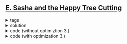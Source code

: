 ## [E. Sasha and the Happy Tree Cutting](https://codeforces.com/contest/1929/problem/E)

<details>
  <summary>tags</summary>
  
    | dp | tree | bitmask |

</details>

<details>
  <summary>solution</summary>

    There are two things to do:
    1. Know, for every edge, which pairs it will cover
    2. Dp to know how many edges to include to cover all pairs

    As we can see, there are no more than 20 pairs,
      clearly we use bitset to store the state of covered or uncovered.
      
      
    The first step has a quite cool approach:
      - A vector covers(n) to store the covering state of each edge
      Each pair, we are given the starting point u and the ending point v.
      Let u and v cover this pair for now.
      
      Note that by now we are assigning this pair to nodes, but not edges.
      How we are switching this to edge is by using tree structure:
        For each edge, we want the child node, rather than the parent node to claim it.

      Then we do a dfs:
        For a node x, and its children y(s).
        If, 1. Both x and one y covers pair i (cover[x][i] = 1, cover[y][i] = 1),
                  then this pair must be the edge connecting x and y.
                  As we designed, assign the edge to y. Thus only y covers pair i. (0)
            2. One y covers pair i, but x doesn't (cover[x][i] = 0, cover[y][i] = 1),
                  which means, pair i extend to x, and not yet reaches an end point.
                  Then the edge from x to its parent must also be between pair i.
                  Thus x also covers pair i. (1)
            3. Only x covers pair i, none of the y(s) do (cover[x][i] = 1, cover[y][i] = 0),
                  then x, being the child on the edge from x to its parent, covers pair i.  (1)
            4. Otherwise (cover[x][i] = 0, cover[y][i] = 0), no pair covered (0)
            
        Notice something? It's XOR!
        Just covers[x] ^= covers[y] for every y.


      As for the second step,
        you can't just loop through (mask from 0 to 2^k) and (c from covers[1] to covers[n]),
        as O(2^k TN) will give you TLE.
        
      So what we do is:
        Still we loop through (mask from 0 to 2^k).
        For each mask, we look for its lowest 0 bit, and see if some candidates in covers can cover this bit.
          (Feel free to leave the rest 0 bits to later masks.)
        Thus, we need to know for each bit (0 to k-1), which edge can cover it.

        We prepare a vector of vectors cands(m).
        For each covers[x], if it has bit i on, this means this edge can cover pairs in x, including i.
        Add x to cands[i].

        Now we are fully prepared.
        For each mask, find its lowest 0 bit (idx).
        Look for cand in cands[idx], and see if including this cand (edge) is more preferable.
        That is, dp[mask | cand] = min(dp[mask | cand], dp[mask] + 1).

      Hurra! dp[(1 << k) - 1] for you!


      p.s.
      One more thing that may do some optimization:
      3. discard those edges that cover only pairs that another edge can fully cover
      
      This can be done such way:
        Prepare covered[mask] to indicates if there exist a set of edges with covering state 'mask'.
        Initially all covered[ cover[x] ] are true.

        When you look for the candidates, for each covers[x],
          go through the k bits of it.
        If there exist a 0 bit, and covered[x + that bit] is on,
          this means covered[x] can be discarded.  Skip it.
        If not skipped, just do the ordinary cands process.
        
    
</details>

<details>
  <summary>code (without optimiztion 3.)</summary>
  
  ```c++
  void dfs(vector<ll>& covers, vector<vector<int>>& link, int x, int par) {
      for (int y: link[x]) {
          if (y != par) {
              dfs(covers, link, y, x);
              covers[x] ^= covers[y];
          }
      }
  }
  
  int main () {
      int t;  cin >> t;
      while (t--) {
          int n;  cin >> n;
          vector<vector<int>> link(n + 1);
          for (int i = 1; i < n; i++) {
              int u, v;  cin >> u >> v;
              link[u].emplace_back(v);
              link[v].emplace_back(u);
          }
  
          int k;  cin >> k;
          vector<ll> covers(n + 1), cvr;
          for (int i = 0; i < k; i++) {
              int u, v;  cin >> u >> v;
              covers[u] |= (1 << i);
              covers[v] |= (1 << i);
          }
          dfs(covers, link, 1, 0);
  
          vector<vector<ll>> cands(k);
          for (int i = 1; i <= n; i++) {
              ll mask = covers[i];
              for (int idx = 0; idx < k; idx++) {
                  if (mask & (1 << idx)) {
                      cands[idx].emplace_back(mask);
                  }
              }
          }
  
          vector<ll> dp(1 << k, n + 10);
          dp[0] = 0;
          for (ll mask = 0; mask < (1 << k) - 1; mask++) {
              if (dp[mask] == n + 10) continue;
  
              int idx = 0;
              while (mask & (1 << idx)) {
                  idx++;
              }
              for (ll cand: cands[idx]) {
                  dp[mask | cand] = min(dp[mask | cand], dp[mask] + 1);
              }
          }
          cout << dp[(1 << k) - 1] << '\n';
      }
  }
  ```

</details>

<details>
  <summary>code (with optimization 3.)</summary>

  ```c++
  void dfs(vector<ll>& covers, vector<vector<int>>& link, int x, int par) {
      for (int y: link[x]) {
          if (y != par) {
              dfs(covers, link, y, x);
              covers[x] ^= covers[y];
          }
      }
  }
  
  int main () {
      int t;  cin >> t;
      while (t--) {
          int n;  cin >> n;
          vector<vector<int>> link(n + 1);
          for (int i = 1; i < n; i++) {
              int u, v;  cin >> u >> v;
              link[u].emplace_back(v);
              link[v].emplace_back(u);
          }
  
          int k;  cin >> k;
          vector<ll> covers(n + 1);
          for (int i = 0; i < k; i++) {
              int u, v;  cin >> u >> v;
              covers[u] |= (1LL << i);
              covers[v] |= (1LL << i);
          }
          dfs(covers, link, 1, 0);
  
          vector<ll> covered(1 << k);
          for (int i = 1; i <= n; i++) {
              covered[covers[i]] = 1;
          }
  
          vector<vector<ll>> cands(k);    
          for (ll mask = 0; mask < (1 << k); mask++) {
              if (!covered[mask]) continue;
  
              bool flag = true;
              for (int idx = 0; idx < k; idx++) {
                  if (!(mask & (1 << idx)) && covered[mask | (1 << idx)]) {
                      flag = false;
                      break;
                  }
              }
              if (!flag) continue;
  
              for (int idx = 0; idx < k; idx++) {
                  if (mask & (1 << idx)) {
                      cands[idx].emplace_back(mask);
                  }
              }
          }
  
          vector<ll> dp(1 << k, n + 10);
          dp[0] = 0;
  
          for (ll mask = 0; mask < (1 << k) - 1; mask++) {
              int idx = 0;  // only deals with the lowest 0 index
              while (mask & (1 << idx)) {
                  idx++;    // leave the rest to later masks
              }
              for (ll cand: cands[idx]) {
                  dp[mask | cand] = min(dp[mask | cand], dp[mask] + 1);
              }
          }
  
          cout << dp[(1 << k) - 1] << '\n';
      }
  }
  ```

</details>

<br>
